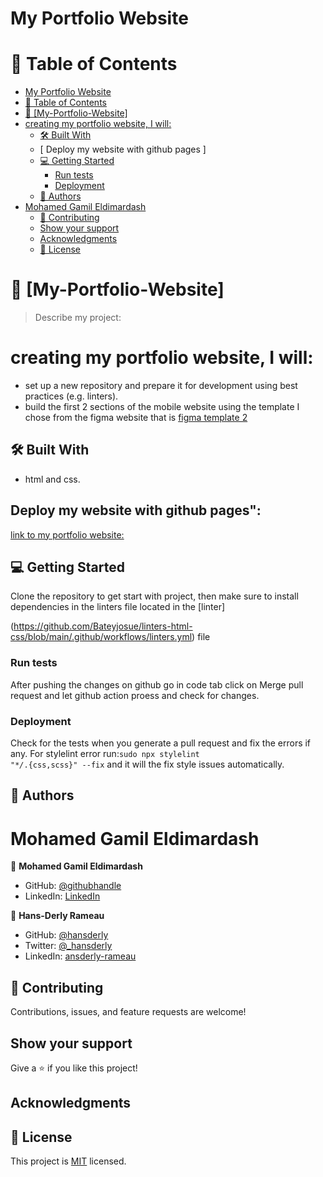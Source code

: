 # My Portfolio Website

<!-- TABLE OF CONTENTS -->

# 📗 Table of Contents

-   [My Portfolio Website](#my-portfolio-website)
-   [📗 Table of Contents](#-table-of-contents)
-   [📖 \[My-Portfolio-Website\] ](#-my-portfolio-website-)
-   [creating my portfolio website, I will:](#creating-my-portfolio-website-i-will)
    -   [🛠 Built With ](#-built-with-)
    -   [ Deploy my website with github pages ]
    -   [💻 Getting Started ](#-getting-started-)
        -   [Run tests](#run-tests)
        -   [Deployment](#deployment)
    -   [👥 Authors ](#-authors-)
-   [Mohamed Gamil Eldimardash](#mohamed-gamil-eldimardash)
    -   [🤝 Contributing](#-contributing)
    -   [Show your support](#show-your-support)
    -   [Acknowledgments](#acknowledgments)
    -   [📝 License](#-license)

# 📖 [My-Portfolio-Website] <a name="about-project"></a>

> Describe my project:

# creating my portfolio website, I will:

-   set up a new repository and prepare it for development using best practices (e.g. linters).
-   build the first 2 sections of the mobile website using the template I chose from the figma website that is
    [figma template 2](https://www.figma.com/file/l7SqJ3ZfkAKih9sFxvWSR4/Microverse-Student-Project-1?node-id=34%3A1278&t=SkUszrDIRPwqLW5s-0)

## 🛠 Built With <a name="built-with"></a>

-   html and css.

## Deploy my website with github pages":

[link to my portfolio website: ](https://mmggyy66.github.io/my-portfolio-website/)

## 💻 Getting Started <a name="getting-started"></a>

Clone the repository to get start with project, then make sure to install dependencies in the linters file located in the [linter]

(https://github.com/Bateyjosue/linters-html-css/blob/main/.github/workflows/linters.yml) file

### Run tests

After pushing the changes on github go in code tab click on Merge pull request and let github action proess and check for changes.

### Deployment

Check for the tests when you generate a pull request and fix the errors if any.
For stylelint error run:<code>sudo npx stylelint "\*_/_.{css,scss}" --fix</code> and it will the fix style issues automatically.

<!-- AUTHORS -->

## 👥 Authors <a name="authors"></a>

# Mohamed Gamil Eldimardash

👤 **Mohamed Gamil Eldimardash**

-   GitHub: [@githubhandle](https://github.com/MMGGYY66)
-   LinkedIn: [LinkedIn](https://www.linkedin.com/in/mohamed-eldimardash-0023a3b5/)

👤 **Hans-Derly Rameau**

-   GitHub: [@hansderly](https://github.com/hansderly)
-   Twitter: [@\_hansderly](https://twitter.com/_hansderly)
-   LinkedIn: [ansderly-rameau](https://linkedin.com/in/ansderly-rameau/)

## 🤝 Contributing

Contributions, issues, and feature requests are welcome!

## Show your support

Give a ⭐️ if you like this project!

## Acknowledgments

## 📝 License

This project is [MIT](https://github.com/microverseinc/readme-template/blob/master/MIT.md) licensed.
